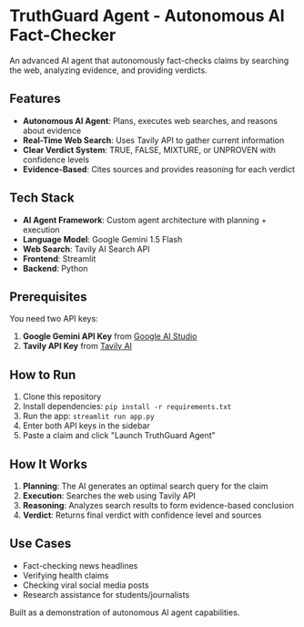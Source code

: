 # TruthGuard Agent - Autonomous AI Fact-Checker

An advanced AI agent that autonomously fact-checks claims by searching the web, analyzing evidence, and providing verdicts.

## Features

- **Autonomous AI Agent**: Plans, executes web searches, and reasons about evidence
- **Real-Time Web Search**: Uses Tavily API to gather current information
- **Clear Verdict System**: TRUE, FALSE, MIXTURE, or UNPROVEN with confidence levels
- **Evidence-Based**: Cites sources and provides reasoning for each verdict

## Tech Stack

- **AI Agent Framework**: Custom agent architecture with planning + execution
- **Language Model**: Google Gemini 1.5 Flash
- **Web Search**: Tavily AI Search API
- **Frontend**: Streamlit
- **Backend**: Python

## Prerequisites

You need two API keys:
1. **Google Gemini API Key** from [Google AI Studio](https://aistudio.google.com/app/apikey)
2. **Tavily API Key** from [Tavily AI](https://tavily.com/)

## How to Run

1. Clone this repository
2. Install dependencies: `pip install -r requirements.txt`
3. Run the app: `streamlit run app.py`
4. Enter both API keys in the sidebar
5. Paste a claim and click "Launch TruthGuard Agent"

## How It Works

1. **Planning**: The AI generates an optimal search query for the claim
2. **Execution**: Searches the web using Tavily API
3. **Reasoning**: Analyzes search results to form evidence-based conclusion
4. **Verdict**: Returns final verdict with confidence level and sources

## Use Cases

- Fact-checking news headlines
- Verifying health claims
- Checking viral social media posts
- Research assistance for students/journalists

Built as a demonstration of autonomous AI agent capabilities.